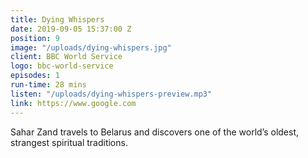 ```yaml
---
title: Dying Whispers
date: 2019-09-05 15:37:00 Z
position: 9
image: "/uploads/dying-whispers.jpg"
client: BBC World Service
logo: bbc-world-service
episodes: 1
run-time: 28 mins
listen: "/uploads/dying-whispers-preview.mp3"
link: https://www.google.com
---
```


Sahar Zand travels to Belarus and discovers one of the world’s oldest, strangest spiritual traditions.